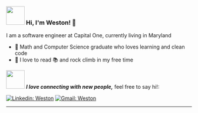 ### <img src="https://media.giphy.com/media/mGcNjsfWAjY5AEZNw6/giphy.gif" width="50"> Hi, I'm Weston! 👋
I am a software engineer at Capital One, currently living in Maryland

- :microscope: Math and Computer Science graduate who loves learning and clean code
- :seedling: I love to read :books: and rock climb in my free time

[<img src="https://media.giphy.com/media/LnQjpWaON8nhr21vNW/giphy.gif" width="50">][linkedin] ***I love connecting with new people,*** feel free to say hi!:

[![Linkedin: Weston](https://img.shields.io/badge/-westonkl-blue?style=flat&logo=Linkedin&logoColor=white&link=https://www.linkedin.com/in/weston-king-leatham/)](https://www.linkedin.com/in/weston-king-leatham/)
[![Gmail: Weston](https://img.shields.io/badge/-westonkl-white?style=flat&logo=gmail&logoColor=red&link=westonkingl1@gmail.com)](mailto:westonkingl1@gmail.com)

-----

[linkedin]: https://www.linkedin.com/in/weston-king-leatham/
[github]: https://github.com/westonkl

